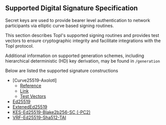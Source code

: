 ## Supported Digital Signature Specification
Secret keys are used to provide bearer level authentication to network participants via elliptic curve based signing routines. 

This section describes Topl's supported signing routines and provides test vectors to ensure cryptographic integrity and facilitate integrations with the Topl protocol.

Additional information on supported generation schemes, including hierarchical deterministic (HD) key derivation, may be found in `/generation`

Below are listed the supported signature constructions
- [Curve25519-Axolotl]
  - [Reference](https://github.com/signalapp/libaxolotl-j2me/blob/master/src/main/java/org/whispersystems/libaxolotl/ecc/Curve.java)
  - [Link](specs/crypto/signing/Curve25519-Axolotl)
  - [Test Vectors](specs/crypto/signing/Curve25519-Axolotl/Curve25519Axolotl.json)
- [Ed25519](https://datatracker.ietf.org/doc/html/rfc8032)
- [ExtenedEd25519](https://ieeexplore.ieee.org/document/7966967)
- [KES-Ed25519-Blake2b256-SC (-PC2)](papers/kes_formal_spec/KES_Formal_Spec.pdf)
- [VRF-Ed25519-Sha512-TAI](https://datatracker.ietf.org/doc/html/draft-irtf-cfrg-vrf-09)